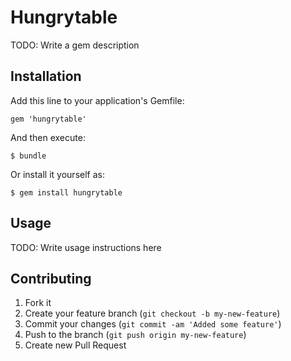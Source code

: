 # Hungrytable

TODO: Write a gem description

## Installation

Add this line to your application's Gemfile:

    gem 'hungrytable'

And then execute:

    $ bundle

Or install it yourself as:

    $ gem install hungrytable

## Usage

TODO: Write usage instructions here

## Contributing

1. Fork it
2. Create your feature branch (`git checkout -b my-new-feature`)
3. Commit your changes (`git commit -am 'Added some feature'`)
4. Push to the branch (`git push origin my-new-feature`)
5. Create new Pull Request
